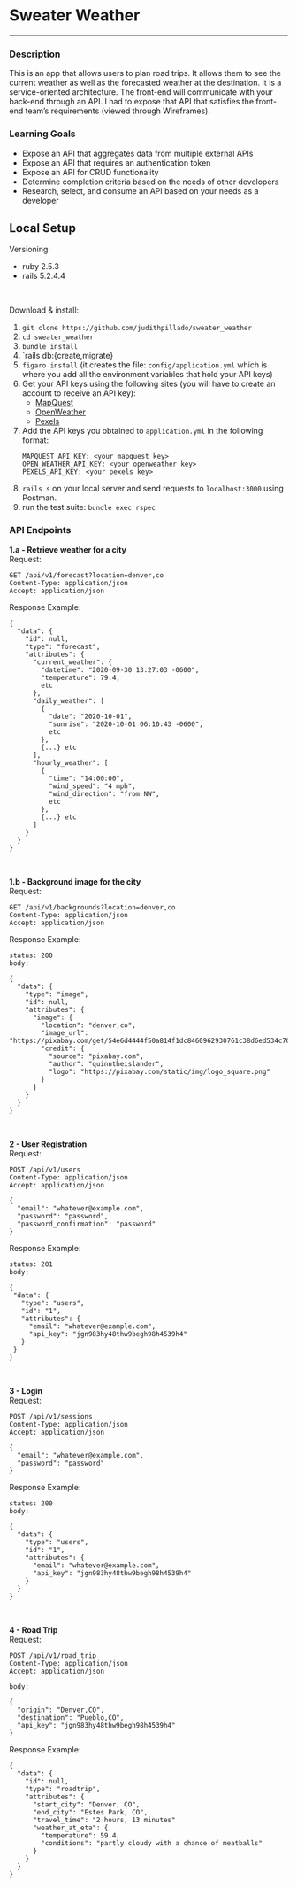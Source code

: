 # Sweater Weather 
--------

### Description 
This is an app that allows users to plan road trips. It allows them to see the current weather as well as the forecasted weather at the destination. It is a service-oriented architecture. The front-end will communicate with your back-end through an API. I had to expose that API that satisfies the front-end team’s requirements (viewed through Wireframes). 

### Learning Goals 
- Expose an API that aggregates data from multiple external APIs
- Expose an API that requires an authentication token
- Expose an API for CRUD functionality
- Determine completion criteria based on the needs of other developers
- Research, select, and consume an API based on your needs as a developer

## Local Setup
Versioning: 
* ruby 2.5.3
* rails 5.2.4.4

<br> 

Download & install: <br>
1. `git clone https://github.com/judithpillado/sweater_weather`
2. `cd sweater_weather`
3. `bundle install`
4. `rails db:{create,migrate}
5. `figaro install` (it creates the file: `config/application.yml` which is where you add all the environment variables that hold your API keys) 
6. Get your API keys using the following sites (you will have to create an account to receive an API key): 
    * [MapQuest](https://developer.mapquest.com/plan_purchase/steps/business_edition/business_edition_free/register)
    * [OpenWeather](https://openweathermap.org/appid)
    * [Pexels](https://www.pexels.com/api/?locale=en-US)
6. Add the API keys you obtained to `application.yml` in the following format: 
    ```
    MAPQUEST_API_KEY: <your mapquest key>
    OPEN_WEATHER_API_KEY: <your openweather key>
    PEXELS_API_KEY: <your pexels key>
    ```
7. `rails s` on your local server and send requests to `localhost:3000` using Postman.  
8. run the test suite: `bundle exec rspec`

### API Endpoints 
**1.a - Retrieve weather for a city** <br>
Request: 
```
GET /api/v1/forecast?location=denver,co
Content-Type: application/json
Accept: application/json
``` 
Response Example: 
```
{
  "data": {
    "id": null,
    "type": "forecast",
    "attributes": {
      "current_weather": {
        "datetime": "2020-09-30 13:27:03 -0600",
        "temperature": 79.4,
        etc
      },
      "daily_weather": [
        {
          "date": "2020-10-01",
          "sunrise": "2020-10-01 06:10:43 -0600",
          etc
        },
        {...} etc
      ],
      "hourly_weather": [
        {
          "time": "14:00:00",
          "wind_speed": "4 mph",
          "wind_direction": "from NW",
          etc
        },
        {...} etc
      ]
    }
  }
}
```

<br> 

**1.b - Background image for the city** <br>
Request: 
```
GET /api/v1/backgrounds?location=denver,co
Content-Type: application/json
Accept: application/json
``` 
Response Example: 
``` 
status: 200
body:

{
  "data": {
    "type": "image",
    "id": null,
    "attributes": {
      "image": {
        "location": "denver,co",
        "image_url": "https://pixabay.com/get/54e6d4444f50a814f1dc8460962930761c38d6ed534c704c7c2878dd954dc451_640.jpg",
        "credit": {
          "source": "pixabay.com",
          "author": "quinntheislander",
          "logo": "https://pixabay.com/static/img/logo_square.png"
        }
      }
    }
  }
}
``` 

<br> 

**2 - User Registration** <br>
Request: 
```
POST /api/v1/users
Content-Type: application/json
Accept: application/json

{
  "email": "whatever@example.com",
  "password": "password",
  "password_confirmation": "password"
}
 ``` 
 Response Example: 
 ```
 status: 201
body:

{
  "data": {
    "type": "users",
    "id": "1",
    "attributes": {
      "email": "whatever@example.com",
      "api_key": "jgn983hy48thw9begh98h4539h4"
    }
  }
}
``` 

<br> 

**3 - Login** <br>
Request: 
```
POST /api/v1/sessions
Content-Type: application/json
Accept: application/json

{
  "email": "whatever@example.com",
  "password": "password"
}
```
Response Example: 
```
status: 200
body:

{
  "data": {
    "type": "users",
    "id": "1",
    "attributes": {
      "email": "whatever@example.com",
      "api_key": "jgn983hy48thw9begh98h4539h4"
    }
  }
}
```

<br> 

**4 - Road Trip** <br>
Request: 
```
POST /api/v1/road_trip
Content-Type: application/json
Accept: application/json

body:

{
  "origin": "Denver,CO",
  "destination": "Pueblo,CO",
  "api_key": "jgn983hy48thw9begh98h4539h4"
}
```
Response Example: 
``` 
{
  "data": {
    "id": null,
    "type": "roadtrip",
    "attributes": {
      "start_city": "Denver, CO",
      "end_city": "Estes Park, CO",
      "travel_time": "2 hours, 13 minutes"
      "weather_at_eta": {
        "temperature": 59.4,
        "conditions": "partly cloudy with a chance of meatballs"
      }
    }
  }
}
```
